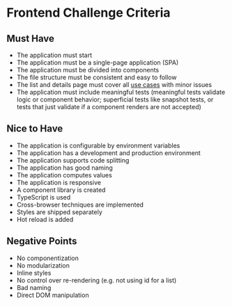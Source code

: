 # Frontend Challenge Criteria

## Must Have

- The application must start
- The application must be a single-page application (SPA)
- The application must be divided into components
- The file structure must be consistent and easy to follow
- The list and details page must cover all [use cases](README.md#use-cases) with minor issues
- The application must include meaningful tests (meaningful tests validate logic or component behavior; superficial tests like snapshot tests, or tests that just validate if a component renders are not accepted)

## Nice to Have

- The application is configurable by environment variables
- The application has a development and production environment
- The application supports code splitting
- The application has good naming
- The application computes values
- The application is responsive
- A component library is created
- TypeScript is used
- Cross-browser techniques are implemented
- Styles are shipped separately
- Hot reload is added

## Negative Points

- No componentization
- No modularization
- Inline styles
- No control over re-rendering (e.g. not using id for a list)
- Bad naming
- Direct DOM manipulation
